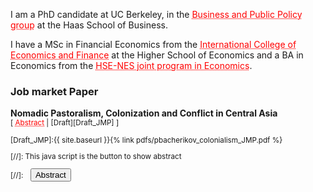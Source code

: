 I am a PhD candidate at UC Berkeley, in the <a href="https://haas.berkeley.edu/bpp/" style="color: red; text-decoration: underline;text-decoration-style: dotted;">Business and Public Policy group</a> at the Haas School of Business.

I have a MSc in Financial Economics from the <a href="https://icef.hse.ru/en/ma/" style="color: red; text-decoration: underline;text-decoration-style: dotted;">International College of Economics and Finance</a> at the Higher School of Economics and a BA in Economics from the <a href="https://www.nes.ru/bachelor-of-arts-in-economics/&lang=en" style="color: red; text-decoration: underline;text-decoration-style: dotted;">HSE-NES joint program in Economics</a>.

### Job market Paper

**Nomadic Pastoralism, Colonization and Conflict in Central Asia** <br />
<small>[ <a href="#/" onclick="visib('colonislism')" style="color: red; text-decoration: underline;text-decoration-style: dotted;">Abstract</a> | [Draft][Draft_JMP] ]

<div id="colonialism" style="display: none; text-align: justify; line-height: 1.2" ><small>
This paper studies how a sharp exogenous increase in land pressure resulting from massive land expropriations and in-migrations of peasant-settlers organized by the Russian colonial authorities in the late 19th—early 20th century affected social structures and economic activities of indigenous nomadic pastoralists in Central Asia. I assemble a novel household-level dataset constructed from two waves of Russian colonial censuses of nomadic population in 1896-1901 and 1908-1913 combined with hand-collected data from archival plot-level annual land expropriation reports that, together with landuse-based expropriation rule, allow me to use fuzzy regression discontinuity design to show that those nomadic households that experienced expropriations between ca. 1897 and ca. 1908 were more likely to partially sedentarize and intensify the use of the most fertile lands they were left with. Within extended households and beyond, an increase in land pressure facilitated the development of more individualized ownership and use rights for land, as well as gave rise to contractual labor market and rental market for land. Such a shift from pastoralism to semi-sedentary mode of production rapidly reduced the importance of top-level clan and tribe institutions traditionally regulating the use of common pastures. Instead, lower level sub-clan self-identification became more salient, households started to invest more in agricultural tools and construction of permanent buildings.
</small><br><br/></div>

[Draft_JMP]:{{ site.baseurl }}{% link pdfs/pbacherikov_colonialism_JMP.pdf %}


[//]: This java script is the button to show abstract
 <script>
  function visib(id) {
   var x = document.getElementById(id);
   if (x.style.display === "block") {
     x.style.display = "none";
   } else {
     x.style.display = "block";
   }
 }
 </script>

 [//]:&emsp;<button onclick="visib('polariz')" class="btn btn--inverse btn--small">Abstract</button>
